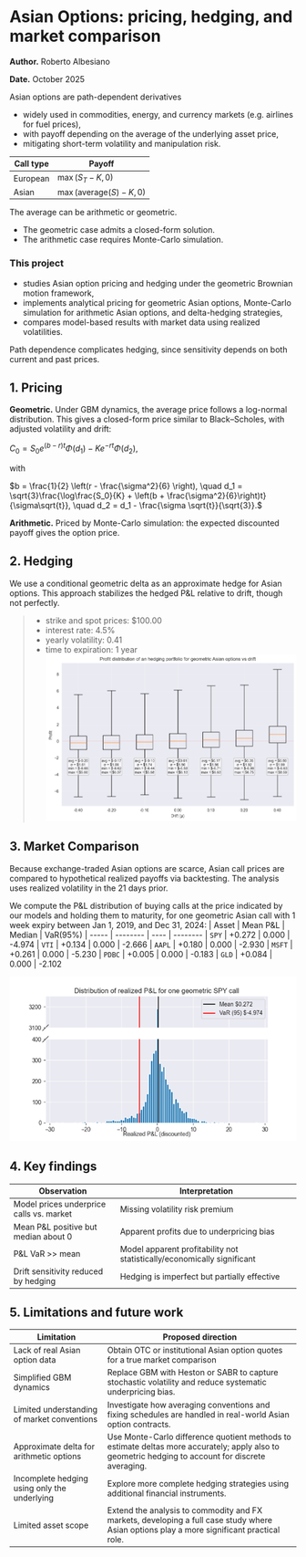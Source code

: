 # Asian Options: pricing, hedging, and market comparison

**Author.** Roberto Albesiano

**Date.** October 2025


Asian options are path-dependent derivatives
- widely used in commodities, energy, and currency markets (e.g. airlines for fuel prices),
- with payoff depending on the average of the underlying asset price,
- mitigating short-term volatility and manipulation risk.

| Call type | Payoff |
| --------- | ------------------ |
| European  | $\max(S_T - K, 0)$ |
| Asian     | $\max(\text{average}(S) - K, 0)$ |


The average can be arithmetic or geometric. 
- The geometric case admits a closed-form solution.
- The arithmetic case requires Monte-Carlo simulation.

### This project
- studies Asian option pricing and hedging under the geometric Brownian motion framework,
- implements analytical pricing for geometric Asian options, Monte-Carlo simulation for arithmetic Asian options, and delta-hedging strategies,
- compares model-based results with market data using realized volatilities.

Path dependence complicates hedging, since sensitivity depends on both current and past prices.

## 1. Pricing
**Geometric.** Under GBM dynamics, the average price follows a log-normal distribution.
This gives a closed-form price similar to Black–Scholes, with adjusted volatility and drift:

$C_0 = S_0 e^{(b-r)t} \Phi(d_1) - K e^{-rt} \Phi(d_2)$,

with

$b = \frac{1}{2} \left(r - \frac{\sigma^2}{6} \right), \quad d_1 = \sqrt{3}\frac{\log\frac{S_0}{K} + \left(b + \frac{\sigma^2}{6}\right)t}{\sigma\sqrt{t}}, \quad d_2 = d_1 - \frac{\sigma \sqrt{t}}{\sqrt{3}}.$

**Arithmetic.** Priced by Monte-Carlo simulation: the expected discounted payoff gives the option price.

## 2. Hedging
We use a conditional geometric delta as an approximate hedge for Asian options.
This approach stabilizes the hedged P&L relative to drift, though not perfectly.

>- strike and spot prices: $100.00
>- interest rate: 4.5%
>- yearly volatility: 0.41
>- time to expiration: 1 year
>![Geometric hedging vs drift](pictures/GAO_hedging_drift.png)


## 3. Market Comparison

Because exchange-traded Asian options are scarce, Asian call prices are compared to hypothetical realized payoffs via backtesting.  The analysis uses realized volatility in the 21 days prior.

We compute the P&L distribution of buying calls at the price indicated by our models and holding them to maturity, for one geometric Asian call with 1 week expiry between Jan 1, 2019, and Dec 31, 2024:
| Asset |  Mean P&L | Median  | VaR(95%)
| ----- |  -------- | ---- | --------
| `SPY`   |  +0.272    | 0.000 | -4.974
| `VTI`   |  +0.134    | 0.000 | -2.666
| `AAPL`  |  +0.180    | 0.000 | -2.930
| `MSFT`  |  +0.261    | 0.000 | -5.230
| `PDBC`  |  +0.005    | 0.000 | -0.183
| `GLD`   |  +0.084    | 0.000 | -2.102

![SPY market comparison](pictures/SPY_geometric_calls.png)


## 4. Key findings
| Observation                              | Interpretation                            |
| ---------------------------------------- | ----------------------------------------- |
| Model prices underprice calls vs. market | Missing volatility risk premium           |
| Mean P&L positive but median about 0     | Apparent profits due to underpricing bias |
| P&L VaR >> mean                          | Model apparent profitability not statistically/economically significant               |
| Drift sensitivity reduced by hedging     | Hedging is imperfect but partially effective     |


## 5. Limitations and future work
| Limitation                             | Proposed direction                                                                                                                                 |
| -------------------------------------------- | -------------------------------------------------------------------------------------------------------------------------------------------------- |
| Lack of real Asian option data               | Obtain OTC or institutional Asian option quotes for a true market comparison                              |
| Simplified GBM dynamics                      | Replace GBM with Heston or SABR to capture stochastic volatility and reduce systematic underpricing bias.                    |
| Limited understanding of market conventions  | Investigate how averaging conventions and fixing schedules are handled in real-world Asian option contracts.                                       |
| Approximate delta for arithmetic options     | Use Monte-Carlo difference quotient methods to estimate deltas more accurately; apply also to geometric hedging to account for discrete averaging. |
| Incomplete hedging using only the underlying | Explore more complete hedging strategies using additional financial instruments.                                  |
| Limited asset scope                          | Extend the analysis to commodity and FX markets, developing a full case study where Asian options play a more significant practical role.               |
